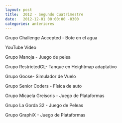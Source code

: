 ```yaml
---
layout: post
title:  2012 - Segundo Cuatrimestre
date:   2012-12-01 00:00:00 -0300
categories: anteriores
---
```

Grupo Challenge Accepted - Bote en el agua


YouTube Video


Grupo Manoja - Juego de pelea


Grupo RestrictedGL- Tanque en Heightmap adaptativo


Grupo Goose- Simulador de Vuelo


Grupo Senior Coders - Física de auto


Grupo Micaela Greisoris - Juego de Plataformas


Grupo La Gorda 32 - Juego de Peleas


Grupo GraphiX - Juego de Plataformas
